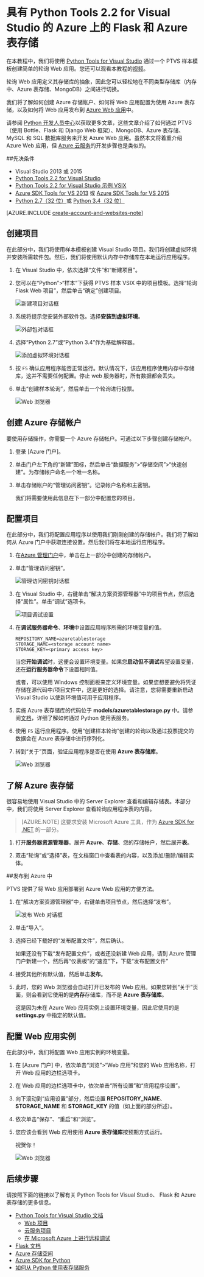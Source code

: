 <properties 
	pageTitle="具有 Python Tools 2.1 for Visual Studio 的 Azure 上的 Flask 和 Azure 表存储" 
	description="了解如何使用 Python Tools for Visual Studio 来创建在 Azure 表存储中存储数据的 Flask Web 应用，以及将应用部署到 Azure 中。" 
	services="app-service\web"
	tags="python"
	documentationCenter="python" 
	authors="huguesv" 
	manager="wpickett" 
	editor=""/>

<tags 
	ms.service="web-sites"  
	ms.date="11/18/2015"
	wacn.date="01/21/2016"/>




# 具有 Python Tools 2.2 for Visual Studio 的 Azure 上的 Flask 和 Azure 表存储 

在本教程中，我们将使用 [Python Tools for Visual Studio] 通过一个 PTVS 样本模板创建简单的轮询 Web 应用。您还可以观看本教程的[视频](https://www.youtube.com/watch?v=qUtZWtPwbTk)。

轮询 Web 应用定义其存储库的抽象，因此您可以轻松地在不同类型存储库（内存中、Azure 表存储、MongoDB）之间进行切换。

我们将了解如何创建 Azure 存储帐户、如何将 Web 应用配置为使用 Azure 表存储，以及如何将 Web 应用发布到 [Azure Web 应用](/documentation/services/web-sites/)中。

请参阅 [Python 开发人员中心]以获取更多文章，这些文章介绍了如何通过 PTVS（使用 Bottle、Flask 和 Django Web 框架）、MongoDB、Azure 表存储、MySQL 和 SQL 数据库服务来开发 Azure Web 应用。虽然本文将着重介绍 Azure Web 应用，但 [Azure 云服务]的开发步骤也是类似的。

##<a name="prerequisites"></a>先决条件

 - Visual Studio 2013 或 2015
 - [Python Tools 2.2 for Visual Studio]
 - [Python Tools 2.2 for Visual Studio 示例 VSIX]
 - [Azure SDK Tools for VS 2013] 或 [Azure SDK Tools for VS 2015]
 - [Python 2.7（32 位）]或 [Python 3.4（32 位）]

[AZURE.INCLUDE [create-account-and-websites-note](../includes/create-account-and-websites-note.md)]

## 创建项目

在此部分中，我们将使用样本模板创建 Visual Studio 项目。我们将创建虚拟环境并安装所需软件包。然后，我们将使用默认内存中存储库在本地运行应用程序。

1.  在 Visual Studio 中，依次选择“文件”和“新建项目”。

1.  您可以在“Python”>“样本”下获得 PTVS 样本 VSIX 中的项目模板。选择“轮询 Flask Web 项目”，然后单击“确定”创建项目。

  	![新建项目对话框](./media/web-sites-python-ptvs-flask-table-storage/PollsFlaskNewProject.png)

1.  系统将提示您安装外部软件包。选择**安装到虚拟环境**。

  	![外部包对话框](./media/web-sites-python-ptvs-flask-table-storage/PollsFlaskExternalPackages.png)

1.  选择“Python 2.7”或“Python 3.4”作为基础解释器。

  	![添加虚拟环境对话框](./media/web-sites-python-ptvs-flask-table-storage/PollsCommonAddVirtualEnv.png)

1.  按 `F5` 确认应用程序能否正常运行。默认情况下，该应用程序使用内存中存储库，这并不需要任何配置。停止 web 服务器时，所有数据都会丢失。

1.  单击“创建样本轮询”，然后单击一个轮询进行投票。

  	![Web 浏览器](./media/web-sites-python-ptvs-flask-table-storage/PollsFlaskInMemoryBrowser.png)

## 创建 Azure 存储帐户

要使用存储操作，你需要一个 Azure 存储帐户。可通过以下步骤创建存储帐户。

1.  登录 [Azure 门户]。

2. 单击门户左下角的“新建”图标，然后单击“数据服务”>“存储空间”>“快速创建”。为存储帐户命名一个唯一名称。

5. 单击存储帐户的“管理访问密钥”。记录帐户名称和主密钥。

	我们将需要使用此信息在下一部分中配置您的项目。

## 配置项目

在此部分中，我们将配置应用程序以使用我们刚刚创建的存储帐户。我们将了解如何从 Azure 门户中获取连接设置。然后我们将在本地运行应用程序。

1.  在[Azure 管理门户][]中，单击在上一部分中创建的存储帐户。

1.  单击“管理访问密钥”。

  	![管理访问密钥对话框](./media/web-sites-python-ptvs-flask-table-storage/PollsCommonAzureTableStorageManageKeys.png)

1.  在 Visual Studio 中，右键单击“解决方案资源管理器”中的项目节点，然后选择“属性”。单击“调试”选项卡。

  	![项目调试设置](./media/web-sites-python-ptvs-flask-table-storage/PollsFlaskAzureTableStorageProjectDebugSettings.png)

1.  在**调试服务器命令**、**环境**中设置应用程序所需的环境变量的值。

        REPOSITORY_NAME=azuretablestorage
        STORAGE_NAME=<storage account name>
        STORAGE_KEY=<primary access key>

    当您**开始调试**时，这便会设置环境变量。如果您**启动但不调试**希望设置变量，还在**运行服务器命令**下设置相同值。

    或者，可以使用 Windows 控制面板来定义环境变量。如果您想要避免将凭证存储在源代码中/项目文件中，这是更好的选择。请注意，您将需要重新启动 Visual Studio 以使新环境值可用于应用程序。

1.  实施 Azure 表存储库的代码位于 **models/azuretablestorage.py** 中。请参阅[文档]，详细了解如何通过 Python 使用表服务。

1.  使用 `F5` 运行应用程序。使用“创建样本轮询”创建的轮询以及通过投票提交的数据会在 Azure 表存储中进行序列化。

1.  转到“关于”页面，验证应用程序是否在使用 **Azure 表存储库**。

  	![Web 浏览器](./media/web-sites-python-ptvs-flask-table-storage/PollsFlaskAzureTableStorageAbout.png)

## 了解 Azure 表存储

很容易地使用 Visual Studio 中的 Server Explorer 查看和编辑存储表。本部分中，我们将使用 Server Explorer 查看轮询应用程序表的内容。

> [AZURE.NOTE] 这要求安装 Microsoft Azure 工具，作为 [Azure SDK for .NET] 的一部分。

1.  打开**服务器资源管理器**。展开 **Azure**、**存储**、您的存储帐户，然后展开**表**。

  	<!-- ![Server Explorer](./media/web-sites-python-ptvs-flask-table-storage/PollsCommonServerExplorer.png) -->

1.  双击“轮询”或“选择”表，在文档窗口中查看表的内容，以及添加/删除/编辑实体。

  	<!-- ![Table Query Results](./media/web-sites-python-ptvs-flask-table-storage/PollsCommonServerExplorerTable.png) -->

##<a name="publish-to-an-azure-website"></a>发布到 Azure 中

PTVS 提供了将 Web 应用部署到 Azure Web 应用的方便方法。

1.  在“解决方案资源管理器”中，右键单击项目节点，然后选择“发布”。

  	![发布 Web 对话框](./media/web-sites-python-ptvs-flask-table-storage/PollsCommonPublishWebSiteDialog.png)

1.  单击“导入”。

1.  选择已经下载好的“发布配置文件”，然后确认。

	如果还没有下载“发布配置文件”，或者还没新建 Web 应用，请到 Azure 管理门户新建一个，然后再“仪表板”的“速览”下，下载“发布配置文件”

1.  接受其他所有默认值，然后单击**发布**。

1.  此时，您的 Web 浏览器会自动打开已发布的 Web 应用。如果您转到“关于”页面，则会看到它使用的是**内存**存储库，而不是 **Azure 表存储库**。

    这是因为未在 Azure Web 应用实例上设置环境变量，因此它使用的是 **settings.py** 中指定的默认值。

## 配置 Web 应用实例

在此部分中，我们将配置 Web 应用实例的环境变量。

1.  在 [Azure 门户] 中，依次单击“浏览”>“Web 应用”和您的 Web 应用名称，打开 Web 应用的边栏选项卡。

1.  在 Web 应用的边栏选项卡中，依次单击“所有设置”和“应用程序设置”。

  	<!-- ![Top Menu](./media/web-sites-python-ptvs-flask-table-storage/PollsCommonWebSiteTopMenu.png) -->

1.  向下滚动到“应用设置”部分，然后设置 **REPOSITORY_NAME**、**STORAGE_NAME** 和 **STORAGE_KEY** 的值（如上面的部分所述）。

  	<!-- ![App Settings](./media/web-sites-python-ptvs-flask-table-storage/PollsCommonWebSiteConfigureSettingsTableStorage.png) -->

1. 依次单击“保存”、“重启”和“浏览”。

  	<!-- ![Bottom Menu](./media/web-sites-python-ptvs-flask-table-storage/PollsCommonWebSiteConfigureBottomMenu.png) -->

1.  您应该会看到 Web 应用使用 **Azure 表存储库**按预期方式运行。

    祝贺你！

  	![Web 浏览器](./media/web-sites-python-ptvs-flask-table-storage/PollsFlaskAzureBrowser.png)

## 后续步骤

请按照下面的链接以了解有关 Python Tools for Visual Studio、 Flask 和 Azure 表存储的更多信息。

- [Python Tools for Visual Studio 文档]
  - [Web 项目]
  - [云服务项目]
  - [在 Microsoft Azure 上进行远程调试]
- [Flask 文档]
- [Azure 存储空间]
- [Azure SDK for Python]
- [如何从 Python 使用表存储服务]


<!--Link references-->
[Python 开发人员中心]: /develop/python/
[Azure 云服务]: /documentation/articles/cloud-services-python-ptvs
[文档]: /documentation/articles/storage-python-how-to-use-table-storage
[如何从 Python 使用表存储服务]: /documentation/articles/storage-python-how-to-use-table-storage

<!--External Link references-->
[Azure 管理门户]: https://manage.windowsazure.cn
[Azure SDK for .NET]: /downloads/
[Python Tools for Visual Studio]: http://aka.ms/ptvs
[Python Tools 2.2 for Visual Studio]: http://go.microsoft.com/fwlink/?LinkID=624025
[Python Tools 2.2 for Visual Studio 示例 VSIX]: http://go.microsoft.com/fwlink/?LinkID=624025
[Azure SDK Tools for VS 2013]: http://go.microsoft.com/fwlink/?LinkId=323510
[Azure SDK Tools for VS 2015]: http://go.microsoft.com/fwlink/?linkid=518003
[Python 2.7（32 位）]: http://go.microsoft.com/fwlink/?LinkId=517190
[Python 3.4（32 位）]: http://go.microsoft.com/fwlink/?LinkId=517191
[Python Tools for Visual Studio 文档]: http://pytools.codeplex.com/documentation
[Flask 文档]: http://flask.pocoo.org/
[在 Microsoft Azure 上进行远程调试]: http://pytools.codeplex.com/wikipage?title=Features%20Azure%20Remote%20Debugging
[Web 项目]: http://pytools.codeplex.com/wikipage?title=Features%20Web%20Project
[云服务项目]: http://pytools.codeplex.com/wikipage?title=Features%20Cloud%20Project
[Azure 存储空间]: /documentation/services/storage/
[Azure SDK for Python]: https://github.com/Azure/azure-sdk-for-python
 

<!---HONumber=76-->